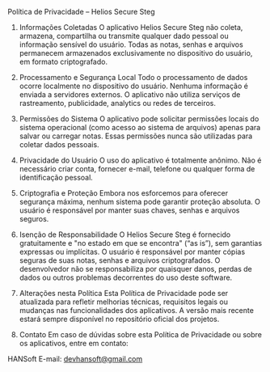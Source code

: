Política de Privacidade – Helios Secure Steg

1. Informações Coletadas
O aplicativo Helios Secure Steg não coleta, armazena, compartilha ou transmite qualquer dado pessoal ou informação sensível do usuário.
Todas as notas, senhas e arquivos permanecem armazenados exclusivamente no dispositivo do usuário, em formato criptografado.

2. Processamento e Segurança Local
Todo o processamento de dados ocorre localmente no dispositivo do usuário.
Nenhuma informação é enviada a servidores externos.
O aplicativo não utiliza serviços de rastreamento, publicidade, analytics ou redes de terceiros.

3. Permissões do Sistema
O aplicativo pode solicitar permissões locais do sistema operacional (como acesso ao sistema de arquivos) apenas para salvar ou carregar notas.
Essas permissões nunca são utilizadas para coletar dados pessoais.

4. Privacidade do Usuário
O uso do aplicativo é totalmente anônimo.
Não é necessário criar conta, fornecer e-mail, telefone ou qualquer forma de identificação pessoal.

5. Criptografia e Proteção
Embora nos esforcemos para oferecer segurança máxima, nenhum sistema pode garantir proteção absoluta.
O usuário é responsável por manter suas chaves, senhas e arquivos seguros.

6. Isenção de Responsabilidade
O Helios Secure Steg é fornecido gratuitamente e "no estado em que se encontra" (“as is”), sem garantias expressas ou implícitas.
O usuário é responsável por manter cópias seguras de suas notas, senhas e arquivos criptografados.
O desenvolvedor não se responsabiliza por quaisquer danos, perdas de dados ou outros problemas decorrentes do uso deste software.

7. Alterações nesta Política
Esta Política de Privacidade pode ser atualizada para refletir melhorias técnicas, requisitos legais ou mudanças nas funcionalidades dos aplicativos.
A versão mais recente estará sempre disponível no repositório oficial dos projetos.

8. Contato
Em caso de dúvidas sobre esta Política de Privacidade ou sobre os aplicativos, entre em contato:

HANSoft
E-mail: devhansoft@gmail.com
